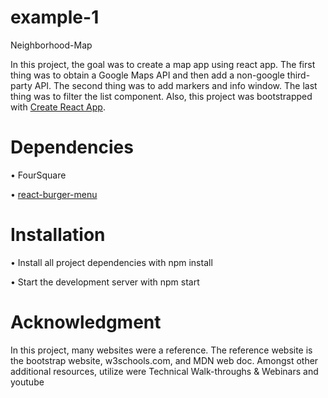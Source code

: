 # example-1
Neighborhood-Map

In this project, the goal was to create a map app using react app. The first thing was to obtain a Google Maps API and then add a non-google third-party API. The second thing was to add markers and info window. The last thing was to filter the list component. Also, this project was bootstrapped with [Create React App](https://github.com/facebookincubator/create-react-app). 


# Dependencies 
•	FourSquare

•	[react-burger-menu](https://github.com/negomi/react-burger-menu)


# Installation 
•	Install all project dependencies with npm install

•	Start the development server with npm start


# Acknowledgment 
In this project, many websites were a reference. The reference website is the bootstrap website, w3schools.com, and MDN web doc. Amongst other additional resources, utilize were Technical Walk-throughs & Webinars and youtube
